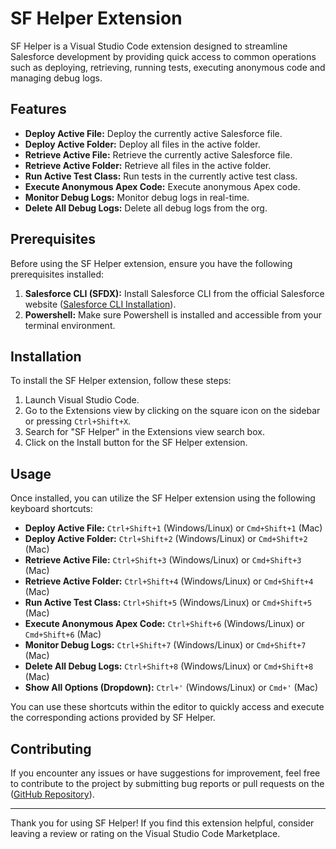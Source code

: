 # SF Helper Extension

SF Helper is a Visual Studio Code extension designed to streamline Salesforce development by providing quick access to common operations such as deploying, retrieving, running tests, executing anonymous code and managing debug logs.

## Features

- **Deploy Active File:** Deploy the currently active Salesforce file.
- **Deploy Active Folder:** Deploy all files in the active folder.
- **Retrieve Active File:** Retrieve the currently active Salesforce file.
- **Retrieve Active Folder:** Retrieve all files in the active folder.
- **Run Active Test Class:** Run tests in the currently active test class.
- **Execute Anonymous Apex Code:** Execute anonymous Apex code.
- **Monitor Debug Logs:** Monitor debug logs in real-time.
- **Delete All Debug Logs:** Delete all debug logs from the org.

## Prerequisites

Before using the SF Helper extension, ensure you have the following prerequisites installed:

1. **Salesforce CLI (SFDX):** Install Salesforce CLI from the official Salesforce website ([Salesforce CLI Installation](https://developer.salesforce.com/docs/atlas.en-us.sfdx_setup.meta/sfdx_setup/sfdx_setup_install_cli.htm)).
2. **Powershell:** Make sure Powershell is installed and accessible from your terminal environment.

## Installation

To install the SF Helper extension, follow these steps:

1. Launch Visual Studio Code.
2. Go to the Extensions view by clicking on the square icon on the sidebar or pressing `Ctrl+Shift+X`.
3. Search for "SF Helper" in the Extensions view search box.
4. Click on the Install button for the SF Helper extension.

## Usage

Once installed, you can utilize the SF Helper extension using the following keyboard shortcuts:

- **Deploy Active File:** `Ctrl+Shift+1` (Windows/Linux) or `Cmd+Shift+1` (Mac)
- **Deploy Active Folder:** `Ctrl+Shift+2` (Windows/Linux) or `Cmd+Shift+2` (Mac)
- **Retrieve Active File:** `Ctrl+Shift+3` (Windows/Linux) or `Cmd+Shift+3` (Mac)
- **Retrieve Active Folder:** `Ctrl+Shift+4` (Windows/Linux) or `Cmd+Shift+4` (Mac)
- **Run Active Test Class:** `Ctrl+Shift+5` (Windows/Linux) or `Cmd+Shift+5` (Mac)
- **Execute Anonymous Apex Code:** `Ctrl+Shift+6` (Windows/Linux) or `Cmd+Shift+6` (Mac)
- **Monitor Debug Logs:** `Ctrl+Shift+7` (Windows/Linux) or `Cmd+Shift+7` (Mac)
- **Delete All Debug Logs:** `Ctrl+Shift+8` (Windows/Linux) or `Cmd+Shift+8` (Mac)
- **Show All Options (Dropdown):** `Ctrl+'` (Windows/Linux) or `Cmd+'` (Mac)

You can use these shortcuts within the editor to quickly access and execute the corresponding actions provided by SF Helper.

## Contributing

If you encounter any issues or have suggestions for improvement, feel free to contribute to the project by submitting bug reports or pull requests on the ([GitHub Repository](https://github.com/shresthashreejan/SFHelper)).

---

Thank you for using SF Helper! If you find this extension helpful, consider leaving a review or rating on the Visual Studio Code Marketplace.